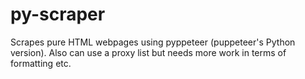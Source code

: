 # py-scraper
Scrapes pure HTML webpages using pyppeteer (puppeteer's Python version). Also can use a proxy list but needs more work in terms of formatting etc.

